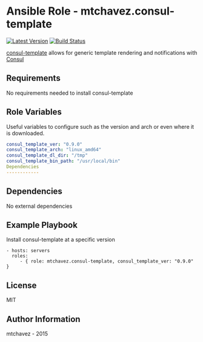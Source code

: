 Ansible Role - mtchavez.consul-template
=========
[![Latest Version](http://img.shields.io/github/release/mtchavez/ansible-consul-template.svg?style=flat-square)](https://github.com/mtchavez/ansible-consul-template/releases)
[![Build Status](https://travis-ci.org/mtchavez/ansible-consul-template.svg?branch=master)](https://travis-ci.org/mtchavez/ansible-consul-template)

[consul-template](https://github.com/hashicorp/consul-template) allows for generic template rendering and notifications with [Consul](https://github.com/hashicorp/consul)

Requirements
------------

No requirements needed to install consul-template

Role Variables
--------------

Useful variables to configure such as the version and arch or even where it is downloaded.

```yaml
consul_template_ver: "0.9.0"
consul_template_arch: "linux_amd64"
consul_template_dl_dir: "/tmp"
consul_template_bin_path: "/usr/local/bin"
Dependencies
------------

```

Dependencies
------------

No external dependencies

Example Playbook
----------------

Install consul-template at a specific version

    - hosts: servers
      roles:
         - { role: mtchavez.consul-template, consul_template_ver: "0.9.0" }

License
-------

MIT

Author Information
------------------

mtchavez - 2015
